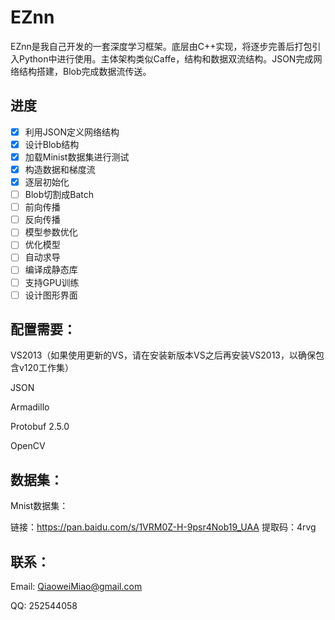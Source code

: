 # EZnn

EZnn是我自己开发的一套深度学习框架。底层由C++实现，将逐步完善后打包引入Python中进行使用。主体架构类似Caffe，结构和数据双流结构。JSON完成网络结构搭建，Blob完成数据流传送。

## 	 进度

- [x] 利用JSON定义网络结构
- [x] 设计Blob结构
- [x] 加载Minist数据集进行测试
- [x] 构造数据和梯度流
- [x] 逐层初始化
- [ ] Blob切割成Batch
- [ ] 前向传播
- [ ] 反向传播
- [ ] 模型参数优化
- [ ] 优化模型
- [ ] 自动求导
- [ ] 编译成静态库
- [ ] 支持GPU训练
- [ ] 设计图形界面

## 配置需要：

VS2013（如果使用更新的VS，请在安装新版本VS之后再安装VS2013，以确保包含v120工作集）

JSON

Armadillo

Protobuf 2.5.0

OpenCV

## 数据集：

Mnist数据集：

链接：https://pan.baidu.com/s/1VRM0Z-H-9psr4Nob19_UAA    提取码：4rvg 

## 联系：

Email: QiaoweiMiao@gmail.com

QQ: 252544058



